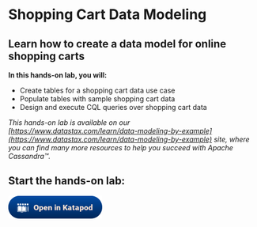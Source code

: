 # Shopping Cart Data Modeling

## Learn how to create a data model for online shopping carts

**In this hands-on lab, you will:**
* Create tables for a shopping cart data use case 
* Populate tables with sample shopping cart data
* Design and execute CQL queries over shopping cart data

_This hands-on lab is available on our [https://www.datastax.com/learn/data-modeling-by-example](https://www.datastax.com/learn/data-modeling-by-example) site, where you can find many more resources to help you succeed with Apache Cassandra™._

## Start the hands-on lab:

[![Open in KataPod](https://github.com/DataStax-Academy/katapod-shared-assets/blob/main/images/open-in-katapod.png)](https://gitpod.io/#https://github.com/DataStax-Academy/data-modeling-shopping-cart-data/)

